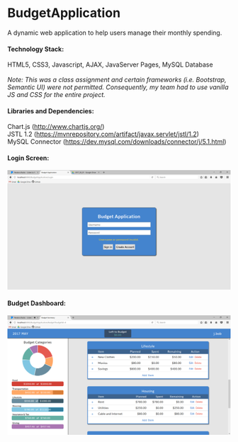 # BudgetApplication
A dynamic web application to help users manage their monthly spending.

#### Technology Stack:
HTML5, CSS3, Javascript, AJAX, JavaServer Pages, MySQL Database
<br><br><i>Note: This was a class assignment and certain frameworks (i.e. Bootstrap, Semantic UI) were not permitted. Consequently, my team had to use vanilla JS and CSS for the entire project.</i>

#### Libraries and Dependencies:
Chart.js (http://www.chartjs.org/) <br/>
JSTL 1.2 (https://mvnrepository.com/artifact/javax.servlet/jstl/1.2) <br/>
MySQL Connector (https://dev.mysql.com/downloads/connector/j/5.1.html) <br/>

#### Login Screen:
![alt text](https://github.com/mcarbaugh/BudgetApplication/blob/master/screenshots/login_screen_2017_05_01.png?raw=true)

#### Budget Dashboard:
![alt text](https://github.com/mcarbaugh/BudgetApplication/blob/master/screenshots/budget_summary_2017_05_01.png?raw=true)
